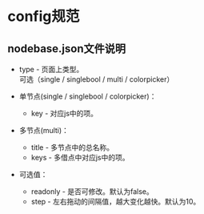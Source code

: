 # config规范

## nodebase.json文件说明

 - type - 页面上类型。<br>
可选（single / singlebool / multi / colorpicker）

 - 单节点(single / singlebool / colorpicker)：
    - key - 对应js中的项。

 - 多节点(multi)：
    - title - 多节点中的总名称。
    - keys - 多借点中对应js中的项。

 - 可选值：
   - readonly - 是否可修改。默认为false。
   - step - 左右拖动的间隔值，越大变化越快。默认为10。
